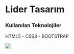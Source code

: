 <h1>Lider Tasarım</h1>
<h3>Kullanılan Teknolojiler</h3>
<p>HTML5 - CSS3 - BOOTSTRAP</p>

<img src="/onizleme.gif">
